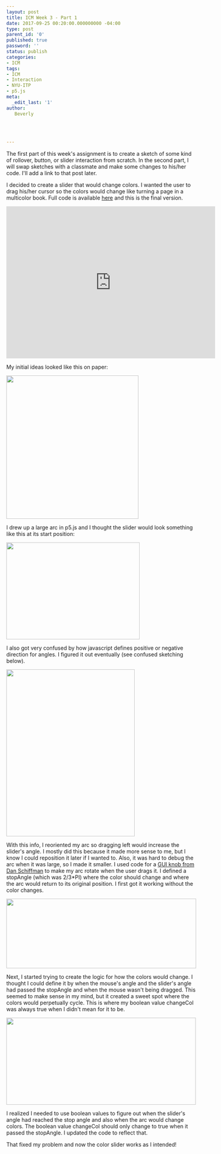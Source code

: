 ```yaml
---
layout: post
title: ICM Week 3 - Part 1
date: 2017-09-25 00:20:00.000000000 -04:00
type: post
parent_id: '0'
published: true
password: ''
status: publish
categories:
- ICM
tags:
- ICM
- Interaction
- NYU-ITP
- p5.js
meta:
  _edit_last: '1'
author:
   Beverly
  
  
  
  
---
```

<p>The first part of this week's assignment is to create a sketch of some kind of rollover, button, or slider interaction from scratch. In the second part, I will swap sketches with a classmate and make some changes to his/her code. I'll add a link to that post later.</p>
<p>I decided to create a slider that would change colors. I wanted the user to drag his/her cursor so the colors would change like turning a page in a multicolor book. Full code is available <a href="https://alpha.editor.p5js.org/bevchou/sketches/HyH3haBsb">here</a> and this is the final version.</p>
<p><iframe style="border: 0;" src="https://beverlychou.com/ICM/W3%20p5%20color%20slider/index.html" width="550" height="400"></iframe></p>
<p><!--more--></p>
<p>My initial ideas looked like this on paper:</p>
<p><img class="alignnone " src="{{ site.baseurl }}/assets/old-wp-content/sketch-early-ideas.jpg" width="348" height="377" /></p>
<p>I drew up a large arc in p5.js and I thought the slider would look something like this at its start position:</p>
<p><img class="alignnone " src="{{ site.baseurl }}/assets/old-wp-content/screenshot%201%20static%20.png" width="351" height="255" /></p>
<p>I also got very confused by how javascript defines positive or negative direction for angles. I figured it out eventually (see confused sketching below).</p>
<p><img class="alignnone " src="{{ site.baseurl }}/assets/old-wp-content/figuring-out-rotation.jpg" width="338" height="439" /></p>
<p>With this info, I reoriented my arc so dragging left would increase the slider's angle. I mostly did this because it made more sense to me, but I know I could reposition it later if I wanted to. Also, it was hard to debug the arc when it was large, so I made it smaller. I used code for a <a href="https://github.com/ITPNYU/ICM-2015/blob/master/03_interaction/GUI/knob/sketch.js">GUI knob from Dan Schiffman</a> to make my arc rotate when the user drags it. I defined a stopAngle (which was 2/3*PI) where the color should change and where the arc would return to its original position. I first got it working without the color changes.</p>
<p><img class="alignnone size-full" src="{{ site.baseurl }}/assets/old-wp-content/1%20video%20circle%20rotation.gif" width="500" height="183" /></p>
<p>Next, I started trying to create the logic for how the colors would change. I thought I could define it by when the mouse's angle and the slider's angle had passed the stopAngle and when the mouse wasn't being dragged. This seemed to make sense in my mind, but it created a sweet spot where the colors would perpetually cycle. This is where my boolean value changeCol was always true when I didn't mean for it to be.</p>
<p><img class="alignnone size-full" src="{{ site.baseurl }}/assets/old-wp-content/2%20video%20need%20boolean.gif" width="499" height="229" /><br />
<script src="https://gist.github.com/bevchou/068390d28cc93fdf385afc9a738f34e9.js"></script></p>
<p>I realized I needed to use boolean values to figure out when the slider's angle had reached the stop angle and also when the arc would change colors. The boolean value changeCol should only change to true when it passed the stopAngle. I updated the code to reflect that.</p>
<p><script src="https://gist.github.com/bevchou/6cc1f087bbbc2a57f5400b7488dcc711.js"></script></p>
<p>That fixed my problem and now the color slider works as I intended!</p>
